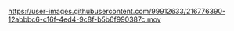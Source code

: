 
https://user-images.githubusercontent.com/99912633/216776390-12abbbc6-c16f-4ed4-9c8f-b5b6f990387c.mov

